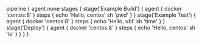 pipeline {
    agent none 
    stages {
        stage('Example Build') {
            agent { docker 'centos:8' } 
            steps {
                echo 'Hello, centos'
                sh 'pwd'
            }
        }
        stage('Example Test') {
            agent { docker 'centos:8' } 
            steps {
                echo 'Hello, ubi'
                sh 'time'
            }
        }
         stage('Deploy') {
            agent { docker 'centos:8' } 
            steps {
                echo 'Hello, centos'
                sh 'ls'
         }
     }
  }
}
